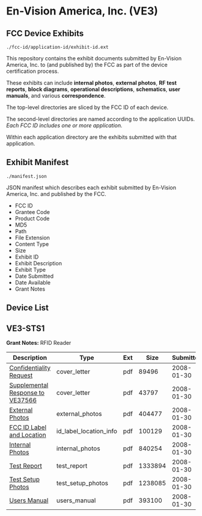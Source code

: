 # En-Vision America, Inc. (VE3)
## FCC Device Exhibits

```
./fcc-id/application-id/exhibit-id.ext
```

This repository contains the exhibit documents submitted by En-Vision America, Inc. to (and published by) the FCC as part of the device certification process.

These exhibits can include **internal photos**, **external photos**, **RF test reports**, **block diagrams**, **operational descriptions**, **schematics**, **user manuals**, and various **correspondence**.

The top-level directories are sliced by the FCC ID of each device.

The second-level directories are named according to the application UUIDs. *Each FCC ID includes one or more application.*

Within each application directory are the exhibits submitted with that application. 

## Exhibit Manifest

```
./manifest.json
```

JSON manifest which describes each exhibit submitted by En-Vision America, Inc. and published by the FCC.

- FCC ID
- Grantee Code
- Product Code
- MD5
- Path
- File Extension
- Content Type
- Size
- Exhibit ID
- Exhibit Description
- Exhibit Type
- Date Submitted
- Date Available
- Grant Notes

## Device List
## VE3-STS1
**Grant Notes:** RFID Reader

| Description | Type | Ext | Size | Submitted | Available |
| ----------- | ---- | --- | ---- | --------- | --------- |
| [Confidentiality Request](VE3-STS1/daa3bdc698ef2687b72130776b9a3b4a/896330.pdf) | cover_letter | pdf | 89496 | 2008-01-30 | 2008-01-30 |
| [Supplemental Response to VE37566](VE3-STS1/daa3bdc698ef2687b72130776b9a3b4a/896339.pdf) | cover_letter | pdf | 43797 | 2008-01-30 | 2008-01-30 |
| [External Photos](VE3-STS1/daa3bdc698ef2687b72130776b9a3b4a/896331.pdf) | external_photos | pdf | 404477 | 2008-01-30 | 2008-01-30 |
| [FCC ID Label and Location](VE3-STS1/daa3bdc698ef2687b72130776b9a3b4a/896332.pdf) | id_label_location_info | pdf | 100129 | 2008-01-30 | 2008-01-30 |
| [Internal Photos](VE3-STS1/daa3bdc698ef2687b72130776b9a3b4a/896333.pdf) | internal_photos | pdf | 840254 | 2008-01-30 | 2008-01-30 |
| [Test Report](VE3-STS1/daa3bdc698ef2687b72130776b9a3b4a/896394.pdf) | test_report | pdf | 1333894 | 2008-01-30 | 2008-01-30 |
| [Test Setup Photos](VE3-STS1/daa3bdc698ef2687b72130776b9a3b4a/896337.pdf) | test_setup_photos | pdf | 1238085 | 2008-01-30 | 2008-01-30 |
| [Users Manual](VE3-STS1/daa3bdc698ef2687b72130776b9a3b4a/896338.pdf) | users_manual | pdf | 393100 | 2008-01-30 | 2008-01-30 |
